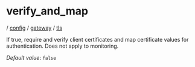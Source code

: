 # verify_and_map

/ [config](/ref/config/index.md) / [gateway](/ref/config/config/gateway/index.md) / [tls](/ref/config/config/gateway/tls/index.md)

If true, require and verify client certificates and map certificate values for authentication. Does not apply to monitoring.

_Default value_: `false`
